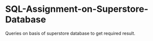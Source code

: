 # SQL-Assignment-on-Superstore-Database
Queries on basis of superstore database to get required result. 

